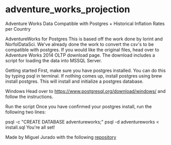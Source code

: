 # adventure_works_projection
Adventure Works Data Compatible with Postgres + Historical Inflation Rates per Country

AdventureWorks for Postgres
This is based off the work done by lorint and NorfolDataSci. We've already done the work to convert the csv's to be compatible with postgres. If you would like the original files, head over to Adventure Works 2014 OLTP download page. The download includes a script for loading the data into MSSQL Server.

Getting started
First, make sure you have postgres installed. You can do this by typing psql in terminal.
If nothing comes up, install postgres using brew install postgres. This will install and initialize a postgres database.

Windows
Head over to https://www.postgresql.org/download/windows/ and follow the instructions.

Run the script
Once you have confirmed your postgres install, run the following two lines:

psql -c "CREATE DATABASE adventureworks;"
psql -d adventureworks < install.sql
You're all set!



Made by Miguel Jurado with the following [repository](https://github.com/NorfolkDataSci/adventure-works-postgres)
